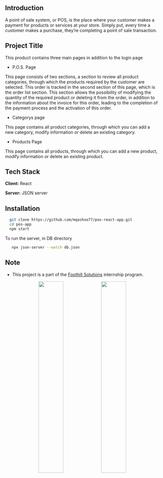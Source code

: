 
## Introduction
A point of sale system, or POS, is the place where your customer makes a payment for products or services at your store. Simply put, every time a customer makes a purchase, they’re completing a point of sale transaction.
## Project Title

This product contains three main pages in addition to the login page

- P.O.S. Page

This page consists of two sections, a section to review all product categories, through which the products required by the customer are selected. This order is tracked in the second section of this page, which is the order list section. This section allows the possibility of modifying the quantity of the required product or deleting it from the order, in addition to the information about the invoice for this order, leading to the completion of the payment process and the activation of this order.

- Categorys page

This page contains all product categories, through which you can add a new category, modify information or delete an existing category.

- Products Page

This page contains all products, through which you can add a new product, modify information or delete an existing product.

## Tech Stack

**Client:** React

**Server:** JSON server


## Installation

```bash
  git clone https://github.com/mqashoo77/pos-react-app.git
  cd pos-app
  npm start
```

To run the server, in DB directory 
```bash
   npx json-server --watch db.json
```
    
## Note
- This project is a part of the [Foothill Solutions](https://www.foothillsolutions.com/) internship program.
<p align="center">
    <img src="https://user-images.githubusercontent.com/62269745/174906065-7bb63e14-879a-4740-849c-0821697aeec2.png#gh-light-mode-only" width="40%">
    <img src="https://user-images.githubusercontent.com/62269745/174906068-aad23112-20fe-4ec8-877f-3ee1d9ec0a69.png#gh-dark-mode-only" width="40%">
</p>

